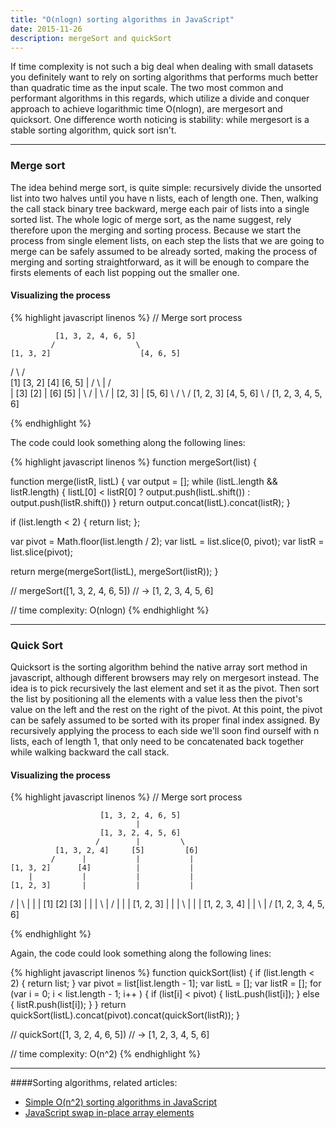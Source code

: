 ```yaml
---
title: "O(nlogn) sorting algorithms in JavaScript"
date: 2015-11-26
description: mergeSort and quickSort
---
```


If time complexity is not such a big deal when dealing with small datasets you definitely want to rely on sorting algorithms that performs much better than quadratic time as the input scale. The two most common and performant algorithms in this regards, which utilize a divide and conquer approach to achieve logarithmic time O(nlogn), are mergesort and quicksort. One difference worth noticing is stability: while mergesort is a stable sorting algorithm, quick sort isn't.

***

### Merge sort

The idea behind merge sort, is quite simple: recursively divide the unsorted list into two halves until you have n lists, each of length one. Then, walking the call stack binary tree backward, merge each pair of lists into a single sorted list. The whole logic of merge sort, as the name suggest, rely therefore upon the merging and sorting process. Because we start the process from single element lists, on each step the lists that we are going to merge can be safely assumed to be already sorted, making the process of merging and sorting  straightforward, as it will be enough to compare the firsts elements of each list popping out the smaller one.

#### Visualizing the process

{% highlight javascript linenos %}
// Merge sort process

              [1, 3, 2, 4, 6, 5]
             /                  \
    [1, 3, 2]                    [4, 6, 5]
   /         \                  /         \
 [1]          [3, 2]         [4]           [6, 5]
   |          /     \         |           /     \
   |      [3]       [2]       |         [6]      [5]
   |         \     /          |           \     /
   |           [2, 3]         |            [5, 6]
    \         /                \          /
     [1, 2, 3]                   [4, 5, 6]
              \                 / 
               [1, 2, 3, 4, 5, 6] 

{% endhighlight %}

The code could look something along the following lines:

{% highlight javascript linenos %}
function mergeSort(list) {
  
  function merge(listR, listL) {
    var output = [];
    while (listL.length && listR.length) {
      listL[0] < listR[0] ? output.push(listL.shift()) : output.push(listR.shift())
    }
    return output.concat(listL).concat(listR);
  }

  if (list.length < 2) {
    return list;
  };

  var pivot = Math.floor(list.length / 2);
  var listL = list.slice(0, pivot);
  var listR = list.slice(pivot);

  return merge(mergeSort(listL), mergeSort(listR));
}

// mergeSort([1, 3, 2, 4, 6, 5])
// -> [1, 2, 3, 4, 5, 6]

// time complexity: O(nlogn)
{% endhighlight %}

***

### Quick Sort

Quicksort is the sorting algorithm behind the native array sort method in javascript, although different browsers may rely on mergesort instead. The idea is to pick recursively the last element and set it as the pivot. Then sort the list by positioning all the elements with a value less then the pivot's value on the left and the rest on the right of the pivot. At this point, the pivot can be safely assumed to be sorted with its proper final index assigned. By recursively applying the process to each side we'll soon find ourself with n lists, each of length 1, that only need to be concatenated back together while walking backward the call stack.

#### Visualizing the process
{% highlight javascript linenos %}
// Merge sort process

                        [1, 3, 2, 4, 6, 5]
                                |
                        [1, 3, 2, 4, 5, 6]
                       /        |         \
              [1, 3, 2, 4]     [5]         [6]
             /      |           |           |
    [1, 3, 2]      [4]          |           | 
        |           |           |           |
    [1, 2, 3]       |           |           |
   /    |    \      |           |           |
[1]     [2]   [3]   |           |           |
   \    |    /      |           |           |
    [1, 2, 3]       |           |           |
             \      |           |           | 
             [1, 2, 3, 4]       |           |
                         \      |          /
                         [1, 2, 3, 4, 5, 6]
              
{% endhighlight %}

Again, the code could look something along the following lines:

{% highlight javascript linenos %}
function quickSort(list) {
  if (list.length < 2) {
    return list;
  }
  var pivot = list[list.length - 1];
  var listL = [];
  var listR = [];
  for (var i = 0; i < list.length - 1; i++ ) {
    if (list[i] < pivot) {
      listL.push(list[i]);
    } else {
      listR.push(list[i]);
    }
  }
  return quickSort(listL).concat(pivot).concat(quickSort(listR));
}

// quickSort([1, 3, 2, 4, 6, 5])
// -> [1, 2, 3, 4, 5, 6]

// time complexity: O(n^2)
{% endhighlight %}

***

####Sorting algorithms, related articles:

- [Simple O(n^2) sorting algorithms in JavaScript](http://nick.balestra.ch/2015/quadratic-time-sorting-algorithms)
- [JavaScript swap in-place array elements](http://nick.balestra.ch/2015/swapping-array-elements-in-place/)
